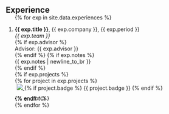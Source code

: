 <h2 id="experiences" style="margin: 2px 0px -15px;">Experience</h2>

<div class="experiences">
<ol class="bibliography">

{% for exp in site.data.experiences %}
<li>
  <div class="pub-row">
    <div class="col-sm-9" style="position: relative;">
      <div class="title"><strong>{{ exp.title }}</strong>, {{ exp.company }}, {{ exp.period }}</div>
      <div class="author"><em>{{ exp.team }}</em></div>
      {% if exp.advisor %}
      <div class="periodical">Advisor: {{ exp.advisor }}</div>
      {% endif %}
      {% if exp.notes %}
      <div class="notes">{{ exp.notes | newline_to_br }} </div>
      {% endif %}
    </div>
  </div>
  {% if exp.projects %}
  <div class="pub-row" style="margin-bottom: -1rem;">
    {% for project in exp.projects %}
    <div class="col-sm-3 abbr" style="position: relative;padding-right: 5px;padding-left: 5px; margin-bottom: 10px; height:fit-content;">
      <a href="{{ project.project_link }}" target="_blank">
        <img src="{{ project.image }}" class="teaser img-fluid z-depth-1" style="max-width: 100%; height: auto;">
      </a>
      {% if project.badge %}
      <abbr class="badge">{{ project.badge }}</abbr>
      {% endif %}
    </div>
    {% endfor %}
  </div>
  {% endif %}
</li>
{% endfor %}

<br>

</ol>
</div>
